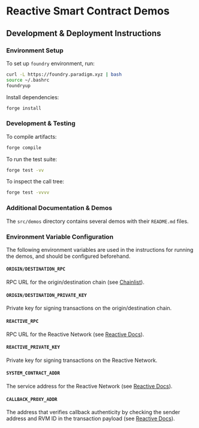 # Reactive Smart Contract Demos

## Development & Deployment Instructions

### Environment Setup

To set up `foundry` environment, run:

```bash
curl -L https://foundry.paradigm.xyz | bash
source ~/.bashrc
foundryup
```

Install dependencies:

```bash
forge install
```

### Development & Testing

To compile artifacts:

```bash
forge compile
```

To run the test suite:

```bash
forge test -vv
```

To inspect the call tree:

```bash
forge test -vvvv
```

### Additional Documentation & Demos

The `src/demos` directory contains several demos with their `README.md` files.

### Environment Variable Configuration

The following environment variables are used in the instructions for running the demos, and should be configured beforehand.

#### `ORIGIN/DESTINATION_RPC`

RPC URL for the origin/destination chain (see [Chainlist](https://chainlist.org)).

#### `ORIGIN/DESTINATION_PRIVATE_KEY`

Private key for signing transactions on the origin/destination chain.

#### `REACTIVE_RPC`

RPC URL for the Reactive Network (see [Reactive Docs](https://dev.reactive.network/reactive-mainnet)).

#### `REACTIVE_PRIVATE_KEY`

Private key for signing transactions on the Reactive Network.

#### `SYSTEM_CONTRACT_ADDR`

The service address for the Reactive Network (see [Reactive Docs](https://dev.reactive.network/reactive-mainnet#overview)).

#### `CALLBACK_PROXY_ADDR`

The address that verifies callback authenticity by checking the sender address and RVM ID in the transaction payload (see [Reactive Docs](https://dev.reactive.network/origins-and-destinations#callback-proxy-address)).
